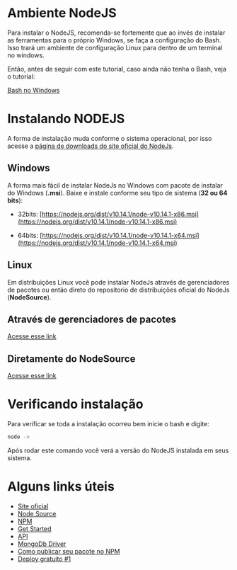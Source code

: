 # Ambiente NodeJS

Para instalar o NodeJS, recomenda-se fortemente que ao invés de instalar as ferramentas para o próprio Windows, se faça a configuração do Bash. Isso trará um ambiente de configuração Linux para dentro de um terminal no windows.

Então, antes de seguir com este tutorial, caso ainda não tenha o Bash, veja o tutorial:

[Bash no Windows](MEIFACIL-BASH-WINDOWS.md)

# Instalando NODEJS

A forma de instalação muda conforme o sistema operacional, por isso acesse a [página de downloads do site oficial do NodeJs](https://nodejs.org/en/download/).

## Windows 

A forma mais fácil de instalar NodeJs no Windows com pacote de instalar do Windows (**.msi**). Baixe e instale conforme seu tipo de sistema (**32 ou 64 bits**):

* 32bits: [https://nodejs.org/dist/v10.14.1/node-v10.14.1-x86.msi](https://nodejs.org/dist/v10.14.1/node-v10.14.1-x86.msi)

* 64bits: [https://nodejs.org/dist/v10.14.1/node-v10.14.1-x64.msi](https://nodejs.org/dist/v10.14.1/node-v10.14.1-x64.msi)

## Linux

Em distribuições Linux você pode instalar NodeJs através de gerenciadores de pacotes ou então direto do repositorio de distribuições oficial do NodeJs (**NodeSource**).

## Através de gerenciadores de pacotes

[Acesse esse link](https://nodejs.org/en/download/package-manager/)

## Diretamente do NodeSource

[Acesse esse link](https://github.com/nodesource/distributions#installation-instructions)

# Verificando instalação

Para verificar se toda a instalação ocorreu bem inicie o bash e digite:

``` bash
node -v
```

Após rodar este comando você verá a versão do NodeJS instalada em seus sistema.

# Alguns links úteis

* [Site oficial](https://nodejs.org)
* [Node Source](https://nodesource.com/)
* [NPM](https://www.npmjs.com/)
* [Get Started](https://nodejs.org/en/docs/guides/getting-started-guide/)
* [API](https://nodejs.org/api/)
* [MongoDb Driver](https://mongodb.github.io)
* [Como publicar seu pacote no NPM](https://hackernoon.com/publish-your-own-npm-package-946b19df577e)
* [Deploy gratuito #1](https://www.netlify.com/)

